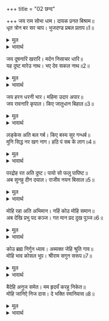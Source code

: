 +++
title = "02 छन्द"

+++
जय राम सोभा धाम। दायक प्रनत बिश्राम॥  
धृत त्रोन बर सर चाप। भुजदण्ड प्रबल प्रताप॥1॥  

<details><summary>मूल</summary>

जय राम सोभा धाम। दायक प्रनत बिश्राम॥  
धृत त्रोन बर सर चाप। भुजदण्ड प्रबल प्रताप॥1॥  
</details>

<details><summary>भावार्थ</summary>

शोभा के धाम, शरणागत को विश्राम देने वाले, श्रेष्ठ तरकस, धनुष और बाण धारण किए हुए, प्रबल प्रतापी भुज दण्डों वाले श्रीरामचन्द्रजी की जय हो! ॥1॥  
</details>

जय दूषनारि खरारि। मर्दन निसाचर धारि॥  
यह दुष्ट मारेउ नाथ। भए देव सकल नाथ॥2॥  

<details><summary>मूल</summary>

जय दूषनारि खरारि। मर्दन निसाचर धारि॥  
यह दुष्ट मारेउ नाथ। भए देव सकल नाथ॥2॥  
</details>

<details><summary>भावार्थ</summary>

हे खरदूषण के शत्रु और राक्षसों की सेना के मर्दन करने वाले! आपकी जय हो! हे नाथ! आपने इस दुष्ट को मारा, जिससे सब देवता सनाथ (सुरक्षित) हो गए॥2॥  
</details>

जय हरन धरनी भार। महिमा उदार अपार॥  
जय रावनारि कृपाल। किए जातुधान बिहाल॥3॥  

<details><summary>मूल</summary>

जय हरन धरनी भार। महिमा उदार अपार॥  
जय रावनारि कृपाल। किए जातुधान बिहाल॥3॥  
</details>

<details><summary>भावार्थ</summary>

हे भूमि का भार हरने वाले! हे अपार श्रेष्ठ महिमावाले! आपकी जय हो। हे रावण के शत्रु! हे कृपालु! आपकी जय हो। आपने राक्षसों को बेहाल (तहस-नहस) कर दिया॥3॥  
</details>

लङ्केस अति बल गर्ब। किए बस्य सुर गन्धर्ब॥  
मुनि सिद्ध नर खग नाग। हठि पं सब कें लाग॥4॥  

<details><summary>मूल</summary>

लङ्केस अति बल गर्ब। किए बस्य सुर गन्धर्ब॥  
मुनि सिद्ध नर खग नाग। हठि पं सब कें लाग॥4॥  
</details>

<details><summary>भावार्थ</summary>

लङ्कापति रावण को अपने बल का बहुत घमण्ड था। उसने देवता और गन्धर्व सभी को अपने वश में कर लिया था और वह मुनि, सिद्ध, मनुष्य, पक्षी और नाग आदि सभी के हठपूर्वक (हाथ धोकर) पीछे पड गया था॥4॥  
</details>

परद्रोह रत अति दुष्ट। पायो सो फलु पापिष्ट॥  
अब सुनहु दीन दयाल। राजीव नयन बिसाल॥5॥  

<details><summary>मूल</summary>

परद्रोह रत अति दुष्ट। पायो सो फलु पापिष्ट॥  
अब सुनहु दीन दयाल। राजीव नयन बिसाल॥5॥  
</details>

<details><summary>भावार्थ</summary>

वह दूसरों से द्रोह करने में तत्पर और अत्यन्त दुष्ट था। उस पापी ने वैसा ही फल पाया। अब हे दीनों पर दया करने वाले! हे कमल के समान विशाल नेत्रों वाले! सुनिए॥5॥  
</details>

मोहि रहा अति अभिमान। नहिं कोउ मोहि समान॥  
अब देखि प्रभु पद कञ्ज। गत मान प्रद दुख पुञ्ज॥6॥  

<details><summary>मूल</summary>

मोहि रहा अति अभिमान। नहिं कोउ मोहि समान॥  
अब देखि प्रभु पद कञ्ज। गत मान प्रद दुख पुञ्ज॥6॥  
</details>

<details><summary>भावार्थ</summary>

मुझे अत्यन्त अभिमान था कि मेरे समान कोई नहीं है, पर अब प्रभु (आप) के चरण कमलों के दर्शन करने से दु:ख समूह का देने वाला मेरा वह अभिमान जाता रहा॥6॥  
</details>

कोउ ब्रह्म निर्गुन ध्याव। अब्यक्त जेहि श्रुति गाव॥  
मोहि भाव कोसल भूप। श्रीराम सगुन सरूप॥7॥  

<details><summary>मूल</summary>

कोउ ब्रह्म निर्गुन ध्याव। अब्यक्त जेहि श्रुति गाव॥  
मोहि भाव कोसल भूप। श्रीराम सगुन सरूप॥7॥  
</details>

<details><summary>भावार्थ</summary>

कोई उन निर्गुन ब्रह्म का ध्यान करते हैं जिन्हें वेद अव्यक्त (निराकार) कहते हैं। परन्तु हे रामजी! मुझे तो आपका यह सगुण कोसलराज-स्वरूप ही प्रिय लगता है॥7॥  
</details>

बैदेहि अनुज समेत। मम हृदयँ करहु निकेत॥  
मोहि जानिऐ निज दास। दे भक्ति रमानिवास॥8॥  

<details><summary>मूल</summary>

बैदेहि अनुज समेत। मम हृदयँ करहु निकेत॥  
मोहि जानिऐ निज दास। दे भक्ति रमानिवास॥8॥  
</details>

<details><summary>भावार्थ</summary>

श्रीजानकीजी और छोटे भाई लक्ष्मणजी सहित मेरे हृदय में अपना घर बनाइए। हे रमानिवास! मुझे अपना दास समझिए और अपनी भक्ति दीजिए॥8॥  
</details>

